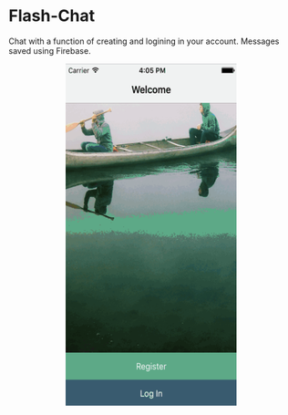 
# Flash-Chat

Chat with a function of creating and logining in your account. Messages saved using Firebase.




<p float="left">
  <img src="https://github.com/prostiak/Swift/blob/master/img/Flash Chat.gif" width="300" height="600" hspace="100" />
</p>

